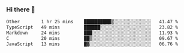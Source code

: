 ### Hi there 👋

<!--
**WShiBin/WShiBin** is a ✨ _special_ ✨ repository because its `README.md` (this file) appears on your GitHub profile.

Here are some ideas to get you started:

- 🔭 I’m currently working on ...
- 🌱 I’m currently learning ...
- 👯 I’m looking to collaborate on ...
- 🤔 I’m looking for help with ...
- 💬 Ask me about ...
- 📫 How to reach me: ...
- 😄 Pronouns: ...
- ⚡ Fun fact: ...
-->

<!--START_SECTION:waka-->

```txt
Other        1 hr 25 mins    ██████████▒░░░░░░░░░░░░░░   41.47 %
TypeScript   49 mins         ██████░░░░░░░░░░░░░░░░░░░   23.82 %
Markdown     24 mins         ███░░░░░░░░░░░░░░░░░░░░░░   11.93 %
C            20 mins         ██▒░░░░░░░░░░░░░░░░░░░░░░   09.67 %
JavaScript   13 mins         █▓░░░░░░░░░░░░░░░░░░░░░░░   06.76 %
```

<!--END_SECTION:waka-->
